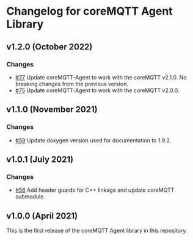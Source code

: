 # Changelog for coreMQTT Agent Library

## v1.2.0 (October 2022)

### Changes
 - [#77](https://github.com/FreeRTOS/coreMQTT-Agent/pull/77) Update coreMQTT-Agent to work with the coreMQTT v2.1.0. No breaking changes from the previous version.
 - [#75](https://github.com/FreeRTOS/coreMQTT-Agent/pull/75) Update coreMQTT-Agent to work with the coreMQTT v2.0.0.

## v1.1.0 (November 2021)

### Changes
 - [#59](https://github.com/FreeRTOS/coreMQTT-Agent/pull/59) Update doxygen version used for documentation to 1.9.2.

## v1.0.1 (July 2021)

### Changes
 - [#56](https://github.com/FreeRTOS/coreMQTT-Agent/pull/56) Add header guards for C++ linkage and update coreMQTT submodule.

## v1.0.0 (April 2021)

This is the first release of the coreMQTT Agent library in this repository.

